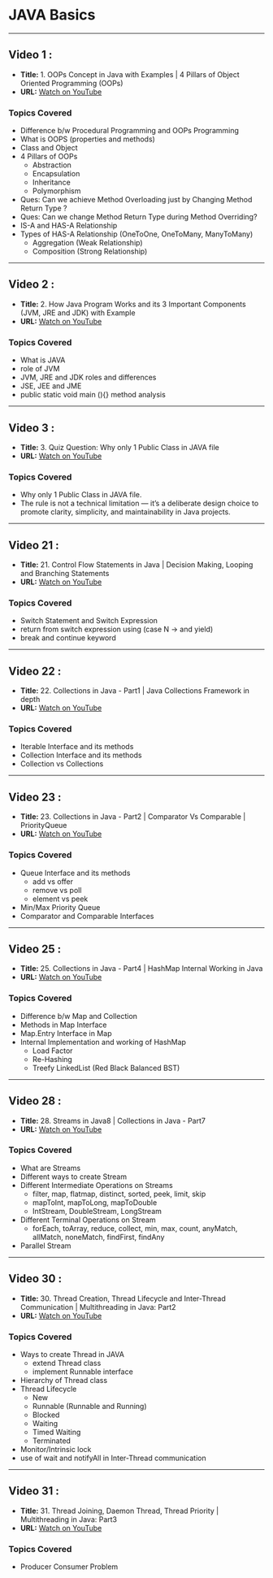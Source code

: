 # JAVA Basics

---
## Video 1 :
- **Title:** 1. OOPs Concept in Java with Examples | 4 Pillars of Object Oriented Programming (OOPs)
- **URL:** [Watch on YouTube](https://youtu.be/MIYbPZCk34k?si=q-pKP-KWBQs4FLTE)


### Topics Covered
- Difference b/w Procedural Programming and OOPs Programming
- What is OOPS (properties and methods)
- Class and Object
- 4 Pillars of OOPs 
  - Abstraction
  - Encapsulation
  - Inheritance
  - Polymorphism
- Ques: Can we achieve Method Overloading just by Changing Method Return Type ? 
- Ques: Can we change Method Return Type during Method Overriding?
- IS-A and HAS-A Relationship
- Types of HAS-A Relationship (OneToOne, OneToMany, ManyToMany)
  - Aggregation (Weak Relationship)
  - Composition (Strong Relationship)

---
## Video 2 :
- **Title:** 2. How Java Program Works and its 3 Important Components (JVM, JRE and JDK) with Example
- **URL:** [Watch on YouTube](https://youtu.be/IoireaKRRFo?si=AzX2jMk1cWHblAom)

### Topics Covered
- What is JAVA
- role of JVM
- JVM, JRE and JDK roles and differences
- JSE, JEE and JME
- public static void main (){} method analysis

---
## Video 3 :
- **Title:** 3. Quiz Question: Why only 1 Public Class in JAVA file
- **URL:** [Watch on YouTube](https://youtu.be/ijEJJuIQdzY?si=UVHxCADQoigHQdjY)

### Topics Covered
- Why only 1 Public Class in JAVA file.
- The rule is not a technical limitation — it’s a deliberate design choice to promote clarity, simplicity, and maintainability in Java projects.

---
## Video 21 :
- **Title:** 21. Control Flow Statements in Java | Decision Making, Looping and Branching Statements
- **URL:** [Watch on YouTube](https://www.youtube.com/watch?v=Z2B5CYMEWfc)

### Topics Covered
- Switch Statement and Switch Expression
- return from switch expression using (case N -> and yield)
- break and continue keyword

---
## Video 22 :
- **Title:** 22. Collections in Java - Part1 | Java Collections Framework in depth
- **URL:** [Watch on YouTube](https://www.youtube.com/watch?v=TT1-qsuHMXs&list=PL6W8uoQQ2c63f469AyV78np0rbxRFppkx&index=23)

### Topics Covered
- Iterable Interface and its methods
- Collection Interface and its methods
- Collection vs Collections

---
## Video 23 :
- **Title:** 23. Collections in Java - Part2 | Comparator Vs Comparable | PriorityQueue
- **URL:** [Watch on YouTube](https://www.youtube.com/watch?v=vVfZIWMEzMM&list=PL6W8uoQQ2c63f469AyV78np0rbxRFppkx&index=24)

### Topics Covered
- Queue Interface and its methods 
  - add vs offer 
  - remove vs poll
  - element vs peek
- Min/Max Priority Queue
- Comparator and Comparable Interfaces

---
## Video 25 :
- **Title:** 25. Collections in Java - Part4 | HashMap Internal Working in Java
- **URL:** [Watch on YouTube](https://www.youtube.com/watch?v=VjYRxcbmEso&list=PL6W8uoQQ2c63f469AyV78np0rbxRFppkx&index=26)

### Topics Covered
- Difference b/w Map and Collection
- Methods in Map Interface
- Map.Entry Interface in Map
- Internal Implementation and working of HashMap
  - Load Factor
  - Re-Hashing
  - Treefy LinkedList (Red Black Balanced BST)

---
## Video 28 :
- **Title:** 28. Streams in Java8 | Collections in Java - Part7
- **URL:** [Watch on YouTube](https://www.youtube.com/watch?v=nEno48RpDR4&list=PL6W8uoQQ2c63f469AyV78np0rbxRFppkx&index=29)

### Topics Covered
- What are Streams
- Different ways to create Stream
- Different Intermediate Operations on Streams
  - filter, map, flatmap, distinct, sorted, peek, limit, skip
  - mapToInt, mapToLong, mapToDouble
  - IntStream, DoubleStream, LongStream
- Different Terminal Operations on Stream
  - forEach, toArray, reduce, collect, min, max, count, anyMatch, allMatch, noneMatch, findFirst, findAny
- Parallel Stream

---
## Video 30 :
- **Title:** 30. Thread Creation, Thread Lifecycle and Inter-Thread Communication | Multithreading in Java: Part2
- **URL:** [Watch on YouTube](https://www.youtube.com/watch?v=AYiE7_loIsE&list=PL6W8uoQQ2c63f469AyV78np0rbxRFppkx&index=31)

### Topics Covered
- Ways to create Thread in JAVA
  - extend Thread class
  - implement Runnable interface
- Hierarchy of Thread class
- Thread Lifecycle
  - New
  - Runnable (Runnable and Running)
  - Blocked
  - Waiting
  - Timed Waiting
  - Terminated
- Monitor/Intrinsic lock
- use of wait and notifyAll in Inter-Thread communication

---
## Video 31 :
- **Title:** 31. Thread Joining, Daemon Thread, Thread Priority | Multithreading in Java: Part3
- **URL:** [Watch on YouTube](https://www.youtube.com/watch?v=cdsFwGDVzpg&list=PL6W8uoQQ2c63f469AyV78np0rbxRFppkx&index=32)

### Topics Covered
- Producer Consumer Problem